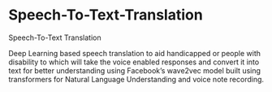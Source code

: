 # Speech-To-Text-Translation
Speech-To-Text Translation



Deep Learning based speech translation to aid handicapped or people with disability to which will take the voice enabled responses and convert it into text for better understanding using Facebook’s wave2vec model built using transformers for Natural Language Understanding and voice note recording.
